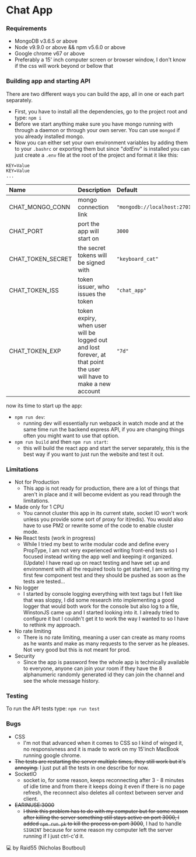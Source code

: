 # Chat App

### Requirements

- MongoDB v3.6.5 or above
- Node v9.9.0 or above && npm v5.6.0 or above
- Google chrome v67 or above
- Preferably a 15' inch computer screen or browser window, I don't know if the css will work beyond or bellow that

### Building app and starting API
There are two different ways you can build the app, all in one or each part separately.
- First, you have to install all the dependencies, go to the project root and type:  `npm i`
- Before we start anything make sure you have mongo running with through a daemon or through your own server. You can use `mongod` if you already installed mongo.
- Now you can either set your own environment variables by adding them to your `.bashrc` or exporting them but since "*dotEnv*" is installed you can just create a `.env` file at the root of the project and format it like this:
```.env
KEY=Value
KEY=Value
...
```


| Name        |Description           | Default  |
| :------------- |:-----------| :----- |
| CHAT_MONGO_CONN     | mongo connection link      |   `"mongodb://localhost:27017/chat_app"` |
| CHAT_PORT | port the app will start on      |    `3000`  |
| CHAT_TOKEN_SECRET |  the secret tokens will be signed with     |    `"keyboard_cat"`  |
| CHAT_TOKEN_ISS | token issuer, who issues the token      |    `"chat_app"`  |
| CHAT_TOKEN_EXP | token expiry, when user will be logged out and lost forever, at that point the user will have to make a new account     |    `"7d"`  |

now its time to start up the app:
- `npm run dev`:
  - running dev will essentially run webpack in watch mode and at the same time run the backend express API, if you are changing things often you might want to use that option.
- `npm run build` and then `npm run start`:
  - this will build the react app and start the server separately, this is the best way if you want to just run the website and test it out.


### Limitations
- Not for Production
  - This app is not ready for production, there are a lot of things that aren't in place and it will become evident as you read through the limitations.
- Made only for 1 CPU
  - You cannot cluster this app in its current state, socket IO won't work unless you provide some sort of proxy for it(redis). You would also have to use PM2 or rewrite some of the code to enable cluster mode.
- ~~No~~ React tests (work in progress)
  - While I tried my best to write modular code and define every PropType, I am not very experienced writing front-end tests so I focused instead writing the app well and keeping it organized. (Update) I have read up on react testing and have set up and environment with all the required tools to get started, I am writing my first few component test and they should be pushed as soon as the tests are tested...
- No logger
  - I started by console logging everything with text tags but I felt like that was sloppy, I did some research into implementing a good logger that would both work for the console but also log to a file, WinstonJS came up and I started looking into it. I already tried to configure it but I couldn't get it to work the way I wanted to so I have to rethink my approach.
- No rate limiting
  - There is no rate limiting, meaning a user can create as many rooms as he wants and make as many requests to the server as he pleases. Not very good but this is not meant for prod.
- Security
  - Since the app is password free the whole app is technically available to everyone, anyone can join your room if they have the 8 alphanumeric randomly generated id they can join the channel and see the whole message history.

### Testing
To run the API tests type: `npm run test`

### Bugs
- CSS
  - I'm not that advanced when it comes to CSS so I kind of winged it, no responsivness and it is made to work on my 15'inch MacBook running google chrome.
- ~~The tests are restarting the server multiple times, they still work but it's annoying.~~ I just put all the tests in one describe for now.
- SocketIO
  - socket io, for some reason, keeps reconnecting after 3 - 8 minutes of idle time and from there it keeps doing it even if there is no page refresh, the reconnect also deletes all context between server and client. 
- ~~EARINUSE:3000~~
  - ~~I think this problem has to do with my computer but for some reason after killing the server something still stays active on port 3000, I added `npm run pk` to kill the process on port 3000~~, I had to handle `SIGNINT` because for some reason my computer left the server running if I just ctrl-c'd it.

:computer: by Raid55 (Nicholas Boutboul)
